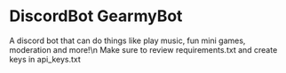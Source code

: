 # DiscordBot GearmyBot
A discord bot that can do things like play music, fun mini games, moderation and more!\n
Make sure to review requirements.txt and create keys in api_keys.txt
